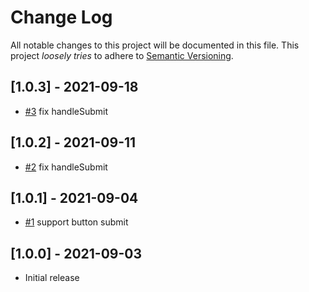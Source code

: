 # Change Log

All notable changes to this project will be documented in this file.
This project *loosely tries* to adhere to [Semantic Versioning](http://semver.org/).

## [1.0.3] - 2021-09-18
- [#3](https://github.com/boltops-tools/jets-ujs-compat/pull/3) fix handleSubmit

## [1.0.2] - 2021-09-11
- [#2](https://github.com/boltops-tools/jets-ujs-compat/pull/2) fix handleSubmit

## [1.0.1] - 2021-09-04
- [#1](https://github.com/boltops-tools/jets-ujs-compat/pull/1) support button submit

## [1.0.0] - 2021-09-03
- Initial release
